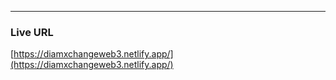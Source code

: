 


---
### **Live URL**  

[https://diamxchangeweb3.netlify.app/](https://diamxchangeweb3.netlify.app/)
